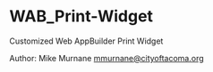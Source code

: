 # WAB_Print-Widget
Customized Web AppBuilder Print Widget

Author: Mike Murnane mmurnane@cityoftacoma.org
